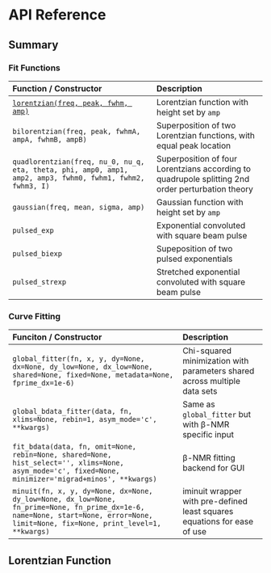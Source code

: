 # API Reference

## Summary

### Fit Functions

| Function / Constructor | Description |
| :-- | :-- |
| [`lorentzian(freq, peak, fwhm, amp)`](#Lorentzian-Function) | Lorentzian function with height set by `amp` |
| `bilorentzian(freq, peak, fwhmA, ampA, fwhmB, ampB)` | Superposition of two Lorentzian functions, with equal peak location |
| `quadlorentzian(freq, nu_0, nu_q, eta, theta, phi, amp0, amp1, amp2, amp3, fwhm0, fwhm1, fwhm2, fwhm3, I)` | Superposition of four Lorentzians according to quadrupole splitting 2nd order perturbation theory |
| `gaussian(freq, mean, sigma, amp)` | Gaussian function with height set by `amp` |
| `pulsed_exp` | Exponential convoluted with square beam pulse |
| `pulsed_biexp` | Supeposition of two pulsed exponentials |
| `pulsed_strexp` | Stretched exponential convoluted with square beam pulse |
      
### Curve Fitting 

| Funciton / Constructor | Description |
| :-- | :-- |
|`global_fitter(fn, x, y, dy=None, dx=None, dy_low=None, dx_low=None, shared=None, fixed=None, metadata=None, fprime_dx=1e-6)` | Chi-squared minimization with parameters shared across multiple data sets |
|`global_bdata_fitter(data, fn, xlims=None, rebin=1, asym_mode='c', **kwargs)` | Same as `global_fitter` but with β-NMR specific input |
|`fit_bdata(data, fn, omit=None, rebin=None, shared=None, hist_select='', xlims=None, asym_mode='c', fixed=None, minimizer='migrad+minos', **kwargs)` | β-NMR fitting backend for GUI |
|`minuit(fn, x, y, dy=None, dx=None, dy_low=None, dx_low=None, fn_prime=None, fn_prime_dx=1e-6, name=None, start=None, error=None, limit=None, fix=None, print_level=1, **kwargs)` | iminuit wrapper with pre-defined least squares equations for ease of use |

## Lorentzian Function
